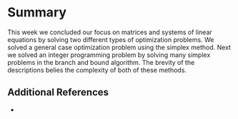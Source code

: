 # Summary
This week we concluded our focus on matrices and systems of linear equations by solving two different types of optimization problems.  We solved a general case optimization problem using the simplex method. Next we solved an integer programming problem by solving many simplex problems in the branch and bound algorithm.  The brevity of the descriptions belies the complexity of both of these methods.

## Additional References

*
